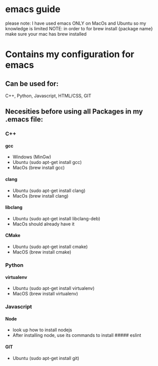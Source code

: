 # emacs guide 
please note: I have used emacs ONLY on MacOs and Ubuntu so my knowledge is limited
NOTE: in order to for brew install {package name} make sure your mac has brew installed

# Contains my configuration for emacs 

## Can be used for:
  C++,
  Python,
  Javascript,
  HTML/CSS,
  GIT
  
## Necesities before using all Packages in my .emacs file:
  ### C++
  
  ####  gcc
  - Windows (MinGw)
  - Ubuntu (sudo apt-get install gcc)
  - MacOs (brew install gcc)
  #### clang
  - Ubuntu (sudo apt-get install clang)
  - MacOs (brew install clang)
  #### libclang
  - Ubuntu (sudo apt-get install libclang-deb)
  - MacOs should already have it
  #### CMake
  - Ubuntu (sudo apt-get install cmake)
  - MacOS (brew install cmake)
  
  ### Python
  
  #### virtualenv
  - Ubuntu (sudo apt-get install virtualenv)
  - MacOS (brew install virtualenv)
  
  ### Javascript 
  
  #### Node 
  - look up how to install nodejs
  - After installing node, use its commands to install ##### eslint
  
  #### GIT
  - Ubuntu (sudo apt-get install git)
    
  
   
